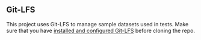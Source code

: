 ## Git-LFS

This project uses Git-LFS to manage sample datasets used in tests. Make sure
that you have
[installed and configured Git-LFS](https://docs.github.com/en/repositories/working-with-files/managing-large-files/installing-git-large-file-storage)
before cloning the repo.
